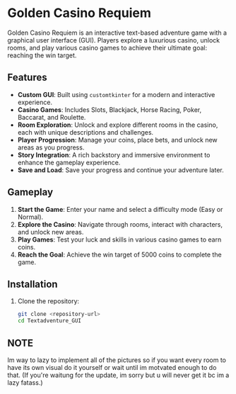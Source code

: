 # Golden Casino Requiem

Golden Casino Requiem is an interactive text-based adventure game with a graphical user interface (GUI). Players explore a luxurious casino, unlock rooms, and play various casino games to achieve their ultimate goal: reaching the win target.

## Features

- **Custom GUI**: Built using `customtkinter` for a modern and interactive experience.
- **Casino Games**: Includes Slots, Blackjack, Horse Racing, Poker, Baccarat, and Roulette.
- **Room Exploration**: Unlock and explore different rooms in the casino, each with unique descriptions and challenges.
- **Player Progression**: Manage your coins, place bets, and unlock new areas as you progress.
- **Story Integration**: A rich backstory and immersive environment to enhance the gameplay experience.
- **Save and Load**: Save your progress and continue your adventure later.

## Gameplay

1. **Start the Game**: Enter your name and select a difficulty mode (Easy or Normal).
2. **Explore the Casino**: Navigate through rooms, interact with characters, and unlock new areas.
3. **Play Games**: Test your luck and skills in various casino games to earn coins.
4. **Reach the Goal**: Achieve the win target of 5000 coins to complete the game.

## Installation

1. Clone the repository:
   ```bash
   git clone <repository-url>
   cd Textadventure_GUI

## NOTE
Im way to lazy to implement all of the pictures so if you want every room to have its own visual do it yourself or wait until im motvated enough to do that. (If you're waitung for the update, im sorry but u will never get it bc im a lazy fatass.)